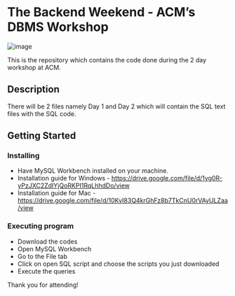 # The Backend Weekend - ACM’s DBMS Workshop

![image](https://user-images.githubusercontent.com/73131499/152649000-30af7a0d-4edc-41a3-95b2-0a4c4ddafeac.png)

This is the repository which contains the code done during the 2 day workshop at ACM.

## Description

There will be 2 files namely Day 1 and Day 2 which will contain the SQL text files with the SQL code.

## Getting Started

### Installing

* Have MySQL Workbench installed on your machine.
* Installation guide for Windows - https://drive.google.com/file/d/1yg0R-yPzJXC2ZdIYjQoRKPI1RqLhhdDo/view
* Installation guide for Mac - https://drive.google.com/file/d/10KvI83Q4krGhFz8b7TkCnU0rVAyULZaa/view

### Executing program

* Download the codes
* Open MySQL Workbench
* Go to the File tab
* Click on open SQL script and choose the scripts you just downloaded
* Execute the queries

Thank you for attending!
